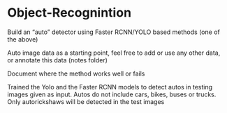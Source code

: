 # Object-Recognintion

Build an “auto” detector using Faster RCNN/YOLO based methods (one of the above)

Auto image data as a starting point, feel free to add or use any other data, or annotate this data (notes folder)

Document where the method works well or fails

Trained the Yolo and the Faster RCNN models to detect autos in testing images given as input. Autos do not include cars, bikes, buses or trucks. Only autorickshaws will be detected in the test images
